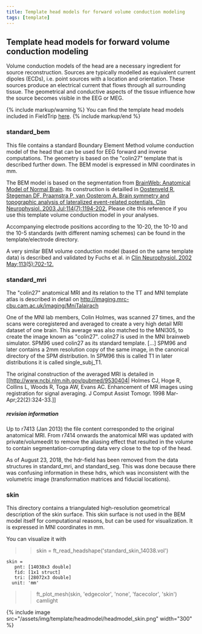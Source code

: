 ```yaml
---
title: Template head models for forward volume conduction modeling
tags: [template]
---
```


## Template head models for forward volume conduction modeling

Volume conduction models of the head are a necessary ingredient for source reconstruction. Sources are typically modelled as equivalent current dipoles (ECDs), i.e. point sources with a location and orientation. These sources produce an electrical current that flows through all surrounding tissue. The geometrical and conductive aspects of the tissue influence how the source becomes visible in the EEG or MEG.

{% include markup/warning %}
You can find the template head models included in FieldTrip [here](https://github.com/fieldtrip/fieldtrip/tree/master/template/headmodel).
{% include markup/end %}

### standard_bem

This file contains a standard Boundary Element Method volume conduction model of the head that can be used for EEG forward and inverse computations. The geometry is based on the "colin27" template that is described further down. The BEM model is expressed in MNI coordinates in mm.

The BEM model is based on the segmentation from [BrainWeb: Anatomical Model of Normal Brain](http://brainweb.bic.mni.mcgill.ca/brainweb/anatomic_normal.html). Its construction is detailled in [Oostenveld R, Stegeman DF, Praamstra P, van Oosterom A. Brain symmetry and topographic analysis of lateralized event-related potentials. Clin Neurophysiol. 2003 Jul;114(7):1194-202.](http://www.ncbi.nlm.nih.gov/pubmed/12842715) Please cite this reference if you use this template volume conduction model in your analyses.

Accompanying electrode positions according to the 10-20, the 10-10 and the 10-5 standards (with different naming schemes) can be found in the template/electrode directory.

A very similar BEM volume conduction model (based on the same template data) is described and validated by Fuchs et al. in [Clin Neurophysiol. 2002 May;113(5):702-12.](http://www.ncbi.nlm.nih.gov/pubmed/11976050)

### standard_mri

The "colin27" anatomical MRI and its relation to the TT and MNI template atlas is described in detail on http://imaging.mrc-cbu.cam.ac.uk/imaging/MniTalairach


  One of the MNI lab members, Colin Holmes, was scanned 27 times, and
    the scans were coregistered and averaged to create a very high
    detail MRI dataset of one brain. This average was also matched to
    the MNI305, to create the image known as "colin27". colin27 is used
    in the MNI brainweb simulator. SPM96 used colin27 as its standard
    template. [...] SPM96 and later contains a 2mm resolution copy of
    the same image, in the canonical directory of the SPM distribution.
  In SPM96 this is called T1 in later distributions it is called
    single_subj_T1.

The original construction of the averaged MRI is detailed in
[[http://www.ncbi.nlm.nih.gov/pubmed/9530404|
Holmes CJ, Hoge R, Collins L, Woods R, Toga AW, Evans AC.
Enhancement of MR images using registration for signal averaging.
J Comput Assist Tomogr. 1998 Mar-Apr;22(2):324-33.]]

##### revision information

Up to r7413 (Jan 2013) the file content corresponded to the original anatomical
MRI. From r7414 onwards the anatomical MRI  was updated with private/volumeedit to remove the aliasing effect that resulted in the volume to contain segmentation-corrupting data very close to the top of the head.

As of August 23, 2018, the hdr-field has been removed from the data structures in standard_mri, and standard_seg. This was done because there was confusing information in these hdrs, which was inconsistent with the volumetric image (transformation matrices and fiducial locations).
###  skin

This directory contains a triangulated high-resolution geometrical description of the skin surface. This skin surface is not used in the BEM model itself for computational reasons, but can be used for visualization. It is expressed in MNI coordinates in mm.  

You can visualize it with


  >> skin = ft_read_headshape('standard_skin_14038.vol')

    skin =
       pnt: [14038x3 double]
       fid: [1x1 struct]
       tri: [28072x3 double]
      unit: 'mm'

  >> ft_plot_mesh(skin, 'edgecolor', 'none', 'facecolor', 'skin')
  >> camlight

{% include image src="/assets/img/template/headmodel/headmodel_skin.png" width="300" %}
